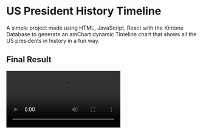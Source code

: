 # US President History Timeline
A simple project made using HTML, JavaScript, React with the Kintone Database to generate an amChart dynamic Timeline chart that shows all the US presidents in history in a fun way.

## Final Result
![](https://github.com/JHuang251998/US-President-Timeline/blob/main/output.mp4)
